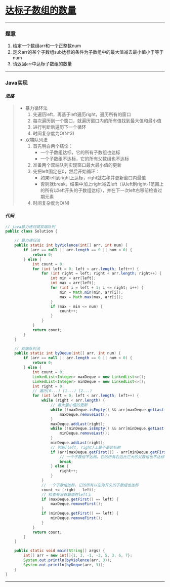 # [达标子数组的数量]()

---

### 题意

1. 给定一个数组arr和一个正整数num
2. 定义arr的某个子数组sub达标的条件为子数组中的最大值减去最小值小于等于num
3. 请返回arr中达标子数组的数量

---

### Java实现

#### *思路*

> - 暴力循环法
>   1. 先遍历left，再基于left遍历right，遍历所有的窗口
>   2. 每次遍历到一个窗口，就遍历窗口内的所有值找到最大值和最小值
>   3. 进行判断后遍历下一个循环
>   4. 时间复杂度为O(N^3)
> - 双端队列法
>   1. 首先明白两个结论：
>      - 一个子数组达标，它的所有子数组也达标 
>      - 一个子数组不达标，它的所有父数组也不达标
>   2. 准备两个双端队列实现窗口最大最小值的更新
>   3. 先把left固定在0，然后开始循环：
>      - 如果left到right上达标，right就右移并更新窗口内最值
>      - 否则就break，结果中加上right减去left（从left到right-1范围上的所有以left开头的子数组达标），并在下一次left右移前检查过期元素
>   4. 时间复杂度为O(N)
> 
> 

#### *代码*

```java
// java暴力递归或双端队列
public class Solution {

    // 暴力递归法
    public static int byViolence(int[] arr, int num) {
        if (arr == null || arr.length == 0 || num < 0) {
            return 0;
        } else {
            int count = 0;
            for (int left = 0; left < arr.length; left++) {
                for (int right = left; right < arr.length; right++) {
                    int min = arr[left];
                    int max = arr[left];
                    for (int i = left + 1; i <= right; i++) {
                        min = Math.min(min, arr[i]);
                        max = Math.max(max, arr[i]);
                    }
                    if (max - min <= num) {
                        count++;
                    }
                }
            }
            return count;
        }
    }

    // 双端队列法
    public static int byDeque(int[] arr, int num) {
        if (arr == null || arr.length == 0 || num < 0) {
            return 0;
        } else {
            int count = 0;
            LinkedList<Integer> maxDeque = new LinkedList<>();
            LinkedList<Integer> minDeque = new LinkedList<>();
            int right = 0;
            // 遍历[0...) [1...) [2...)
            for (int left = 0; left < arr.length; left++) {
                while (right < arr.length) {
                    // 最大最小值的更新
                    while (!maxDeque.isEmpty() && arr[maxDeque.getLast()] <= arr[right]) {
                        maxDeque.removeLast();
                    }
                    maxDeque.addLast(right);
                    while (!minDeque.isEmpty() && arr[minDeque.getLast()] >= arr[right]) {
                        minDeque.removeLast();
                    }
                    minDeque.addLast(right);
                    // 判断[left, right)上是不是达标的
                    if (arr[maxDeque.getFirst()] - arr[minDeque.getFirst()] > num) {
                        // 一个子数组不达标，它的所有右边比它大的父数组也不达标
                        break;
                    } else {
                        right++;
                    }
                }
                // 一个子数组达标，它的所有以左为开头的子数组也达标 
                count += (right - left);
                // 检查有没有最值在left上
                if (maxDeque.getFirst() == left) {
                    maxDeque.removeFirst();
                }
                if (minDeque.getFirst() == left) {
                    minDeque.removeFirst();
                }
            }
            return count;
        }
    }

    public static void main(String[] args) {
        int[] arr = new int[]{1, 3, -1, -3, 5, 3, 6, 7};
        System.out.println(byViolence(arr, 3));
        System.out.println(byDeque(arr, 3));
    }
}
```

---
